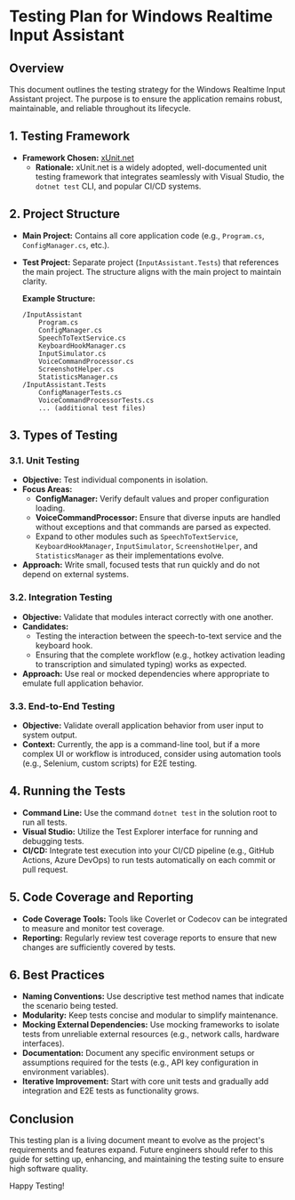 # Testing Plan for Windows Realtime Input Assistant

## Overview
This document outlines the testing strategy for the Windows Realtime Input Assistant project. The purpose is to ensure the application remains robust, maintainable, and reliable throughout its lifecycle.

## 1. Testing Framework
- **Framework Chosen:** [xUnit.net](https://xunit.net/)
  - **Rationale:** xUnit.net is a widely adopted, well-documented unit testing framework that integrates seamlessly with Visual Studio, the `dotnet test` CLI, and popular CI/CD systems.

## 2. Project Structure
- **Main Project:** Contains all core application code (e.g., `Program.cs`, `ConfigManager.cs`, etc.).
- **Test Project:** Separate project (`InputAssistant.Tests`) that references the main project. The structure aligns with the main project to maintain clarity.

  **Example Structure:**
  ```
  /InputAssistant
      Program.cs
      ConfigManager.cs
      SpeechToTextService.cs
      KeyboardHookManager.cs
      InputSimulator.cs
      VoiceCommandProcessor.cs
      ScreenshotHelper.cs
      StatisticsManager.cs
  /InputAssistant.Tests
      ConfigManagerTests.cs
      VoiceCommandProcessorTests.cs
      ... (additional test files)
  ```

## 3. Types of Testing

### 3.1. Unit Testing
- **Objective:** Test individual components in isolation.
- **Focus Areas:**
  - **ConfigManager:** Verify default values and proper configuration loading.
  - **VoiceCommandProcessor:** Ensure that diverse inputs are handled without exceptions and that commands are parsed as expected.
  - Expand to other modules such as `SpeechToTextService`, `KeyboardHookManager`, `InputSimulator`, `ScreenshotHelper`, and `StatisticsManager` as their implementations evolve.
- **Approach:** Write small, focused tests that run quickly and do not depend on external systems.

### 3.2. Integration Testing
- **Objective:** Validate that modules interact correctly with one another.
- **Candidates:**
  - Testing the interaction between the speech-to-text service and the keyboard hook.
  - Ensuring that the complete workflow (e.g., hotkey activation leading to transcription and simulated typing) works as expected.
- **Approach:** Use real or mocked dependencies where appropriate to emulate full application behavior.

### 3.3. End-to-End Testing
- **Objective:** Validate overall application behavior from user input to system output.
- **Context:** Currently, the app is a command-line tool, but if a more complex UI or workflow is introduced, consider using automation tools (e.g., Selenium, custom scripts) for E2E testing.

## 4. Running the Tests
- **Command Line:** Use the command `dotnet test` in the solution root to run all tests.
- **Visual Studio:** Utilize the Test Explorer interface for running and debugging tests.
- **CI/CD:** Integrate test execution into your CI/CD pipeline (e.g., GitHub Actions, Azure DevOps) to run tests automatically on each commit or pull request.

## 5. Code Coverage and Reporting
- **Code Coverage Tools:** Tools like Coverlet or Codecov can be integrated to measure and monitor test coverage.
- **Reporting:** Regularly review test coverage reports to ensure that new changes are sufficiently covered by tests.

## 6. Best Practices
- **Naming Conventions:** Use descriptive test method names that indicate the scenario being tested.
- **Modularity:** Keep tests concise and modular to simplify maintenance.
- **Mocking External Dependencies:** Use mocking frameworks to isolate tests from unreliable external resources (e.g., network calls, hardware interfaces).
- **Documentation:** Document any specific environment setups or assumptions required for the tests (e.g., API key configuration in environment variables).
- **Iterative Improvement:** Start with core unit tests and gradually add integration and E2E tests as functionality grows.

## Conclusion
This testing plan is a living document meant to evolve as the project's requirements and features expand. Future engineers should refer to this guide for setting up, enhancing, and maintaining the testing suite to ensure high software quality.

Happy Testing!